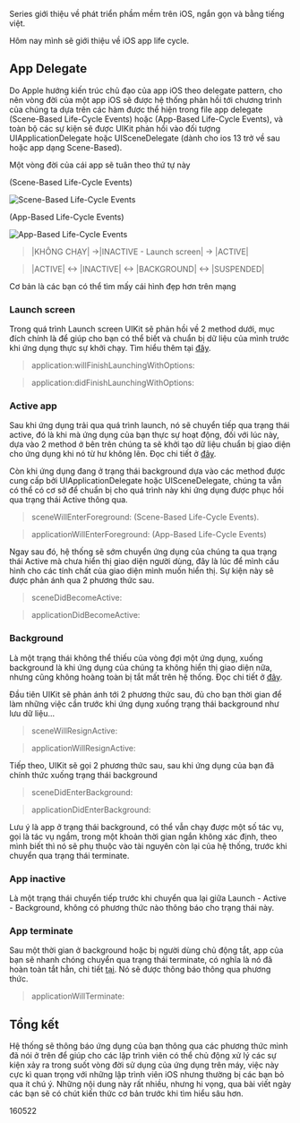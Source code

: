 Series giới thiệu về phát triển phầm mềm trên iOS, ngắn gọn và bằng tiếng việt.

Hôm nay mình sẽ giới thiệu về iOS app life cycle.

## App Delegate

Do Apple hướng kiến trúc chủ đạo của app iOS theo delegate pattern, cho nên vòng đời của một app iOS sẽ được hệ thống phản hồi tới chương trình của chúng ta dựa trên các hàm được thể hiện trong file app delegate (Scene-Based Life-Cycle Events) hoặc (App-Based Life-Cycle Events), và toàn bộ các sự kiện sẽ được UIKit phản hồi vào đối tượng UIApplicationDelegate hoặc UISceneDelegate (dành cho ios 13 trở về sau hoặc app dạng Scene-Based).

Một vòng đời của cái app sẽ tuân theo thứ tự này

(Scene-Based Life-Cycle Events)

![Scene-Based Life-Cycle Events](https://docs-assets.developer.apple.com/published/c834d5ac04/scene-state@2x.png)


(App-Based Life-Cycle Events)

![App-Based Life-Cycle Events](https://docs-assets.developer.apple.com/published/64a2e0dab8/app-state@2x.png)

>|KHÔNG CHẠY| ->|INACTIVE - Launch screen| -> |ACTIVE|

>|ACTIVE| <-> |INACTIVE| <-> |BACKGROUND| <-> |SUSPENDED|

Cơ bản là các bạn có thể tìm mấy cái hình đẹp hơn trên mạng

### Launch screen

Trong quá trình Launch screen UIKit sẽ phản hồi về 2 method dưới, mục đích chính là để giúp cho bạn có thể biết và chuẩn bị dữ liệu của mình trước khi ứng dụng thực sự khởi chạy. Tìm hiểu thêm tại [đây](https://developer.apple.com/documentation/uikit/app_and_environment/responding_to_the_launch_of_your_app?language=objc).

>application:willFinishLaunchingWithOptions:

>application:didFinishLaunchingWithOptions:

### Active app

Sau khi ứng dụng trải qua quá trình launch, nó sẽ chuyển tiếp qua trạng thái active, đó là khi mà ứng dụng của bạn thực sự hoạt động, đối với lúc này, dựa vào 2 method ở bên trên chúng ta sẽ khởi tạo dữ liệu chuẩn bị giao diện cho ứng dụng khi nó từ hư không lên. Đọc chi tiết ở [đây](https://developer.apple.com/documentation/uikit/app_and_environment/scenes/preparing_your_ui_to_run_in_the_foreground?language=objc).

Còn khi ứng dụng đang ở trạng thái background  dựa vào các method được cung cấp bởi UIApplicationDelegate hoặc UISceneDelegate, chúng ta vẫn có thể có cơ sở để chuẩn bị cho quá trình này khi ứng dụng được phục hồi qua trạng thái Active thông qua.

> sceneWillEnterForeground: (Scene-Based Life-Cycle Events).

> applicationWillEnterForeground: (App-Based Life-Cycle Events)

Ngay sau đó, hệ thống sẽ sớm chuyển ứng dụng của chúng ta qua trạng thái Active mà chưa hiển thị giao diện người dùng, đây là lúc để mình cấu hình cho các tính chất của giao diện mình muốn hiển thị. Sự kiện này sẽ được phản ánh qua 2 phương thức sau.

>sceneDidBecomeActive:

>applicationDidBecomeActive:

### Background

Là một trạng thái không thể thiếu của vòng đợi một ứng dụng, xuống background là khi ứng dụng của chúng ta không hiển thị giao diện nữa, nhưng cũng không hoàng toàn bị tắt mất trên hệ thống. Đọc chi tiết ở [đây](https://developer.apple.com/documentation/uikit/app_and_environment/scenes/preparing_your_ui_to_run_in_the_background?language=objc).

Đầu tiên UIKit sẽ phản ánh tới 2 phương thức sau, đủ cho bạn thời gian để làm những việc cần trước khi ứng dụng xuống trạng thái background như lưu dữ liệu...

>sceneWillResignActive:

>applicationWillResignActive:

Tiếp theo, UIKit sẽ gọi 2 phương thức sau, sau khi ứng dụng của bạn đã chính thức xuống trạng thái background

>sceneDidEnterBackground:

>applicationDidEnterBackground:

Lưu ý là app ở trạng thái background, có thể vẫn chạy được một số tác vụ, gọi là tác vụ ngầm, trong một khoản thời gian ngắn không xác định, theo mình biết thì nó sẽ phụ thuộc vào tài nguyên còn lại của hệ thống, trước khi chuyển qua trạng thái terminate.

### App inactive 

Là một trạng thái chuyển tiếp trước khi chuyển qua lại giữa Launch - Active - Background, không có phương thức nào thông báo cho trạng thái này.

### App terminate

Sau một thời gian ở background hoặc bị người dùng chủ động tắt, app của bạn sẽ nhanh chóng chuyển qua trạng thái terminate, có nghĩa là nó đã hoàn toàn tắt hẳn, chi tiết [tại](https://developer.apple.com/documentation/uikit/uiapplicationdelegate/1623111-applicationwillterminate?language=objc). Nó sẽ được thông báo thông qua phương thức.

>applicationWillTerminate:

## Tổng kết

Hệ thống sẽ thông báo ứng dụng của bạn thông qua các phương thức mình đã nói ở trên để giúp cho các lập trình viên có thể chủ động xử lý các sự kiện xảy ra trong suốt vòng đời sử dụng của ứng dụng trên máy, việc này cực kì quan trọng với những lập trình viên iOS nhưng thường bị các bạn bỏ qua ít chú ý. Những nội dung này rất nhiều, nhưng hi vọng, qua bài viết ngày các bạn sẽ có chút kiến thức cơ bản trước khi tìm hiểu sâu hơn.

160522

